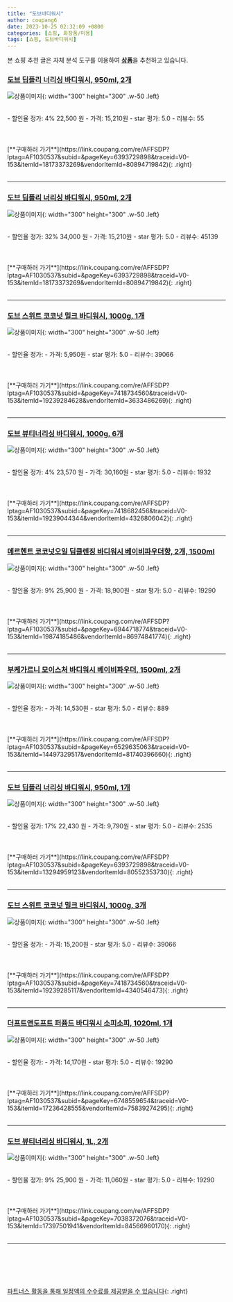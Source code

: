 ```yaml
---
title: "도브바디워시"
author: coupang6
date: 2023-10-25 02:32:09 +0800
categories: [쇼핑, 화장품/미용]
tags: [쇼핑, 도브바디워시]
---
```


본 쇼핑 추천 글은 자체 분석 도구를 이용하여 [**상품**](https://link.coupang.com/a/bao1ui)을 추천하고 있습니다.

### [도브 딥플리 너리싱 바디워시, 950ml, 2개](https://link.coupang.com/re/AFFSDP?lptag=AF1030537&subid=&pageKey=6393729898&traceid=V0-153&itemId=18173373269&vendorItemId=80894719842)

![상품이미지](https://thumbnail10.coupangcdn.com/thumbnails/remote/230x230ex/image/retail/images/2958475726690328-e903353b-41ad-4eac-b39a-b472928119ad.jpg){: width="300" height="300" .w-50 .left}


<br>
- 할인율 정가: 4%  22,500   원
- 가격: 15,210원
- star 평가: 5.0
- 리뷰수: 55
<br>
<br>
<br>
<br>
[**구매하러 가기**](https://link.coupang.com/re/AFFSDP?lptag=AF1030537&subid=&pageKey=6393729898&traceid=V0-153&itemId=18173373269&vendorItemId=80894719842){: .right}
<br>
<br>

---

### [도브 딥플리 너리싱 바디워시, 950ml, 2개](https://link.coupang.com/re/AFFSDP?lptag=AF1030537&subid=&pageKey=6393729898&traceid=V0-153&itemId=18173373269&vendorItemId=80894719842)

![상품이미지](https://thumbnail10.coupangcdn.com/thumbnails/remote/230x230ex/image/retail/images/2958475726690328-e903353b-41ad-4eac-b39a-b472928119ad.jpg){: width="300" height="300" .w-50 .left}


<br>
- 할인율 정가: 32%  34,000   원
- 가격: 15,210원
- star 평가: 5.0
- 리뷰수: 45139
<br>
<br>
<br>
<br>
[**구매하러 가기**](https://link.coupang.com/re/AFFSDP?lptag=AF1030537&subid=&pageKey=6393729898&traceid=V0-153&itemId=18173373269&vendorItemId=80894719842){: .right}
<br>
<br>

---

### [도브 스위트 코코넛 밀크 바디워시, 1000g, 1개](https://link.coupang.com/re/AFFSDP?lptag=AF1030537&subid=&pageKey=7418734560&traceid=V0-153&itemId=19239284628&vendorItemId=3633486269)

![상품이미지](https://thumbnail9.coupangcdn.com/thumbnails/remote/230x230ex/image/retail/images/2280805147423874-d21e7290-fbf8-498a-8ab2-4a828e180297.png){: width="300" height="300" .w-50 .left}


<br>
- 할인율 정가: 
- 가격: 5,950원
- star 평가: 5.0
- 리뷰수: 39066
<br>
<br>
<br>
<br>
[**구매하러 가기**](https://link.coupang.com/re/AFFSDP?lptag=AF1030537&subid=&pageKey=7418734560&traceid=V0-153&itemId=19239284628&vendorItemId=3633486269){: .right}
<br>
<br>

---

### [도브 뷰티너리싱 바디워시, 1000g, 6개](https://link.coupang.com/re/AFFSDP?lptag=AF1030537&subid=&pageKey=7418682456&traceid=V0-153&itemId=19239044344&vendorItemId=4326806042)

![상품이미지](https://thumbnail8.coupangcdn.com/thumbnails/remote/230x230ex/image/retail/images/841316263664167-58c6566e-9a4c-42d1-a4df-b822f15198ae.jpg){: width="300" height="300" .w-50 .left}


<br>
- 할인율 정가: 4%  23,570   원
- 가격: 30,160원
- star 평가: 5.0
- 리뷰수: 1932
<br>
<br>
<br>
<br>
[**구매하러 가기**](https://link.coupang.com/re/AFFSDP?lptag=AF1030537&subid=&pageKey=7418682456&traceid=V0-153&itemId=19239044344&vendorItemId=4326806042){: .right}
<br>
<br>

---

### [메르헨트 코코넛오일 딥클렌징 바디워시 베이비파우더향, 2개, 1500ml](https://link.coupang.com/re/AFFSDP?lptag=AF1030537&subid=&pageKey=6944718774&traceid=V0-153&itemId=19874185486&vendorItemId=86974841774)

![상품이미지](https://thumbnail10.coupangcdn.com/thumbnails/remote/230x230ex/image/vendor_inventory/0fe5/593ee66d3af0ed147923cbb8d082588dfd9eef63852bf2fe72219486b39d.jpg){: width="300" height="300" .w-50 .left}


<br>
- 할인율 정가: 9%  25,900   원
- 가격: 18,900원
- star 평가: 5.0
- 리뷰수: 19290
<br>
<br>
<br>
<br>
[**구매하러 가기**](https://link.coupang.com/re/AFFSDP?lptag=AF1030537&subid=&pageKey=6944718774&traceid=V0-153&itemId=19874185486&vendorItemId=86974841774){: .right}
<br>
<br>

---

### [부케가르니 모이스처 바디워시 베이비파우더, 1500ml, 2개](https://link.coupang.com/re/AFFSDP?lptag=AF1030537&subid=&pageKey=6529635063&traceid=V0-153&itemId=14497329517&vendorItemId=81740396660)

![상품이미지](https://thumbnail10.coupangcdn.com/thumbnails/remote/230x230ex/image/rs_quotation_api/59hmzxvm/d2869ec1e67542448a3a9a79c75178d0.jpg){: width="300" height="300" .w-50 .left}


<br>
- 할인율 정가: 
- 가격: 14,530원
- star 평가: 5.0
- 리뷰수: 889
<br>
<br>
<br>
<br>
[**구매하러 가기**](https://link.coupang.com/re/AFFSDP?lptag=AF1030537&subid=&pageKey=6529635063&traceid=V0-153&itemId=14497329517&vendorItemId=81740396660){: .right}
<br>
<br>

---

### [도브 딥플리 너리싱 바디워시, 950ml, 1개](https://link.coupang.com/re/AFFSDP?lptag=AF1030537&subid=&pageKey=6393729898&traceid=V0-153&itemId=13294959123&vendorItemId=80552353730)

![상품이미지](https://thumbnail7.coupangcdn.com/thumbnails/remote/230x230ex/image/retail/images/790996533416894-d94b0672-c520-41db-bb99-41cdff05ac18.jpg){: width="300" height="300" .w-50 .left}


<br>
- 할인율 정가: 17%  22,430   원
- 가격: 9,790원
- star 평가: 5.0
- 리뷰수: 2535
<br>
<br>
<br>
<br>
[**구매하러 가기**](https://link.coupang.com/re/AFFSDP?lptag=AF1030537&subid=&pageKey=6393729898&traceid=V0-153&itemId=13294959123&vendorItemId=80552353730){: .right}
<br>
<br>

---

### [도브 스위트 코코넛 밀크 바디워시, 1000g, 3개](https://link.coupang.com/re/AFFSDP?lptag=AF1030537&subid=&pageKey=7418734560&traceid=V0-153&itemId=19239285117&vendorItemId=4340546473)

![상품이미지](https://thumbnail8.coupangcdn.com/thumbnails/remote/230x230ex/image/retail/images/2280804421940304-0e7ac333-6930-481b-b195-e8057164ddde.jpg){: width="300" height="300" .w-50 .left}


<br>
- 할인율 정가: 
- 가격: 15,200원
- star 평가: 5.0
- 리뷰수: 39066
<br>
<br>
<br>
<br>
[**구매하러 가기**](https://link.coupang.com/re/AFFSDP?lptag=AF1030537&subid=&pageKey=7418734560&traceid=V0-153&itemId=19239285117&vendorItemId=4340546473){: .right}
<br>
<br>

---

### [더프트앤도프트 퍼퓸드 바디워시 소피소피, 1020ml, 1개](https://link.coupang.com/re/AFFSDP?lptag=AF1030537&subid=&pageKey=6748559654&traceid=V0-153&itemId=17236428555&vendorItemId=75839274295)

![상품이미지](https://thumbnail9.coupangcdn.com/thumbnails/remote/230x230ex/image/retail/images/1768531780553650-0c81dd35-f68e-4b7f-b591-0309f0ea4468.jpg){: width="300" height="300" .w-50 .left}


<br>
- 할인율 정가: 
- 가격: 14,170원
- star 평가: 5.0
- 리뷰수: 19290
<br>
<br>
<br>
<br>
[**구매하러 가기**](https://link.coupang.com/re/AFFSDP?lptag=AF1030537&subid=&pageKey=6748559654&traceid=V0-153&itemId=17236428555&vendorItemId=75839274295){: .right}
<br>
<br>

---

### [도브 뷰티너리싱 바디워시, 1L, 2개](https://link.coupang.com/re/AFFSDP?lptag=AF1030537&subid=&pageKey=7038372076&traceid=V0-153&itemId=17397501941&vendorItemId=84566960170)

![상품이미지](https://thumbnail10.coupangcdn.com/thumbnails/remote/230x230ex/image/retail/images/841315722955213-f1ffdf5a-9470-42d0-bbe2-f0e2f4fc86cf.jpg){: width="300" height="300" .w-50 .left}


<br>
- 할인율 정가: 9%  25,900   원
- 가격: 11,060원
- star 평가: 5.0
- 리뷰수: 19290
<br>
<br>
<br>
<br>
[**구매하러 가기**](https://link.coupang.com/re/AFFSDP?lptag=AF1030537&subid=&pageKey=7038372076&traceid=V0-153&itemId=17397501941&vendorItemId=84566960170){: .right}
<br>
<br>

---
<br><br><br><br><br> [파트너스 활동을 통해 일정액의 수수료를 제공받을 수 있습니다](https://link.coupang.com/a/bao1ui){: .right}